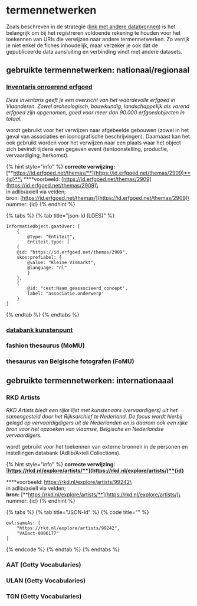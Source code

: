 # termennetwerken

Zoals beschreven in de strategie ([link met andere databronnen](../strategie-tot-implementatie.md#3.-link-met-andere-databronnen)) is het belangrijk om bij het registreren voldoende rekening te houden voor het toekennen van URIs die verwijzen naar andere termennetwerken. Zo verrijk je niet enkel de fiches inhoudelijk, maar verzeker je ook dat de gepubliceerde data aansluiting en verbinding vindt met andere datasets.

## gebruikte termennetwerken: nationaal/regionaal

### [Inventaris onroerend erfgoed](https://inventaris.onroerenderfgoed.be)

_Deze inventaris geeft je een overzicht van het waardevolle erfgoed in Vlaanderen. Zowel archeologisch, bouwkundig, landschappelijk als varend erfgoed zijn opgenomen, goed voor meer dan 90.000 erfgoedobjecten in totaal._

wordt gebruikt voor het verwijzen naar afgebeelde gebouwen (zowel in het geval van associaties en iconografische beschrijvingen). Daarnaast kan het ook gebruikt worden voor het verwijzen naar een plaats waar het object zich bevindt tijdens een gegeven event (tentoonstelling, productie, vervaardiging, herkomst).

{% hint style="info" %}
**correcte verwijzing:** [**https://id.erfgoed.net/themas/**](https://id.erfgoed.net/themas/2909)**{id}**\
\*\*\*\*voorbeeld: [https://id.erfgoed.net/themas/2909](https://id.erfgoed.net/themas/2909)\
\
in adlib/axiell via velden;\
bron: [https://id.erfgoed.net/themas/](https://id.erfgoed.net/themas/2909)\
nummer: {id}
{% endhint %}

{% tabs %}
{% tab title="json-ld (LDES)" %}
```
InformatieObject.gaatOver: [
    {
        @type: "Entiteit",
        Entiteit.type: [
    {
    @id: "https://id.erfgoed.net/themas/2909",
    skos:prefLabel: {
        @value: "Kleine Vismarkt",
        @language: "nl"
        }
    },
    {
        @id: "cest:Naam_geassocieerd_concept",
        label: "associatie.onderwerp"
    }
]
```
{% endtab %}
{% endtabs %}

### [databank kunstenpunt](https://data.kunsten.be)

####

### fashion thesaurus (MoMU)

### thesaurus van Belgische fotografen (FoMU)

## gebruikte termennetwerken: internationaaal



### RKD Artists

_RKD Artists biedt een rijke lijst met kunstenaars (vervaardigers) uit het samengesteld door het Rijksarchief te Nederland. De focus wordt hierbij gelegd op vervaardigdigers uit de Nederlanden en is daarom ook een rijke bron voor het opzoeken van vlaamse, Belgische en Nederlandse vervaardigers._&#x20;

wordt gebruikt voor het toekennen van externe bronnen in de personen en instellingen databank (Adlib/Axiell Collections).&#x20;

{% hint style="info" %}
**correcte verwijzing:**  [**https://rkd.nl/explore/artists/**](https://rkd.nl/explore/artists/)**{id}**

\*\*\*\*voorbeeld: https://rkd.nl/explore/artists/99242\
\
in adlib/axiell via velden;\
**bron:** [**https://rkd.nl/explore/artists/**](https://rkd.nl/explore/artists/)\
nummer: {id}
{% endhint %}

{% tabs %}
{% tab title="JSON-ld" %}
{% code title="" %}
```
owl:sameAs: [
    "https://rkd.nl/explore/artists/99242",
    "VAIact-0006177"
]
```
{% endcode %}
{% endtab %}
{% endtabs %}

### AAT (Getty Vocabularies)

### ULAN (Getty Vocabularies)

### TGN (Getty Vocabularies)
